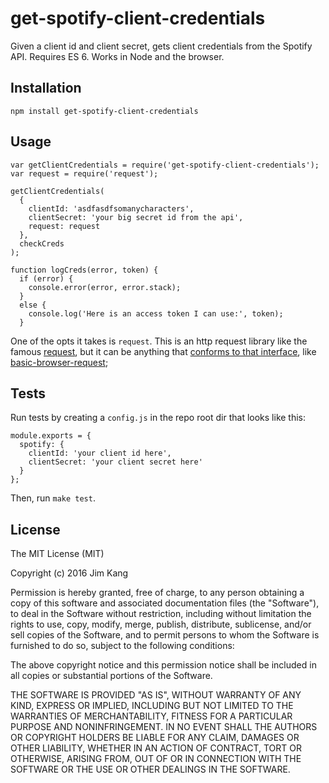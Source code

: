 get-spotify-client-credentials
==================

Given a client id and client secret, gets client credentials from the Spotify API. Requires ES 6. Works in Node and the browser.

Installation
------------

    npm install get-spotify-client-credentials

Usage
-----

    var getClientCredentials = require('get-spotify-client-credentials');
    var request = require('request');

    getClientCredentials(
      {
        clientId: 'asdfasdfsomanycharacters',
        clientSecret: 'your big secret id from the api',
        request: request
      },
      checkCreds
    );

    function logCreds(error, token) {
      if (error) {
        console.error(error, error.stack);
      }
      else {
        console.log('Here is an access token I can use:', token);
      }

One of the opts it takes is `request`. This is an http request library like the famous [request](https://github.com/request/request), but it can be anything that [conforms to that interface](https://github.com/jimkang/spotify-resolve#plug-in-your-own-request-library), like [basic-browser-request](https://github.com/jimkang/basic-browser-request);

Tests
-----

Run tests by creating a `config.js` in the repo root dir that looks like this:

    module.exports = {
      spotify: {
        clientId: 'your client id here',
        clientSecret: 'your client secret here'
      }
    };

Then, run `make test`.

License
-------

The MIT License (MIT)

Copyright (c) 2016 Jim Kang

Permission is hereby granted, free of charge, to any person obtaining a copy
of this software and associated documentation files (the "Software"), to deal
in the Software without restriction, including without limitation the rights
to use, copy, modify, merge, publish, distribute, sublicense, and/or sell
copies of the Software, and to permit persons to whom the Software is
furnished to do so, subject to the following conditions:

The above copyright notice and this permission notice shall be included in
all copies or substantial portions of the Software.

THE SOFTWARE IS PROVIDED "AS IS", WITHOUT WARRANTY OF ANY KIND, EXPRESS OR
IMPLIED, INCLUDING BUT NOT LIMITED TO THE WARRANTIES OF MERCHANTABILITY,
FITNESS FOR A PARTICULAR PURPOSE AND NONINFRINGEMENT. IN NO EVENT SHALL THE
AUTHORS OR COPYRIGHT HOLDERS BE LIABLE FOR ANY CLAIM, DAMAGES OR OTHER
LIABILITY, WHETHER IN AN ACTION OF CONTRACT, TORT OR OTHERWISE, ARISING FROM,
OUT OF OR IN CONNECTION WITH THE SOFTWARE OR THE USE OR OTHER DEALINGS IN
THE SOFTWARE.
